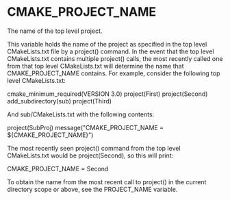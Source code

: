  

# CMAKE_PROJECT_NAME  
The name of the top level project.  

This variable holds the name of the project as specified in the top
level CMakeLists.txt file by a project() command.  In the event that
the top level CMakeLists.txt contains multiple project() calls,
the most recently called one from that top level CMakeLists.txt will determine
the name that CMAKE_PROJECT_NAME contains.  For example, consider
the following top level CMakeLists.txt:  

cmake_minimum_required(VERSION 3.0)
project(First)
project(Second)
add_subdirectory(sub)
project(Third)

  

And sub/CMakeLists.txt with the following contents:  

project(SubProj)
message("CMAKE_PROJECT_NAME = ${CMAKE_PROJECT_NAME}")

  

The most recently seen project() command from the top level
CMakeLists.txt would be project(Second), so this will print:  

CMAKE_PROJECT_NAME = Second

  

To obtain the name from the most recent call to project() in
the current directory scope or above, see the PROJECT_NAME
variable.  

